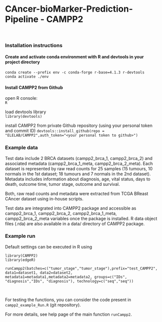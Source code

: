# CAncer-bioMarker-Prediction-Pipeline - CAMPP2  #
<br/>

### Installation instructions

#### Create and activate conda environment with R and devtools in your project directory
`conda create --prefix env -c conda-forge r-base=4.1.3 r-devtools` <br/>
`conda activate ./env`


#### Install CAMPP2 from Github
open R console: <br/>
`R` <br/>


load devtools library <br/>
`library(devtools)`

install CAMPP2 from private Github repository (using your personal token and commit ID)
`devtools::install_github(repo = "ELELAB/CAMPP2",auth_token="<your personal token to github>")`

### Example data
Test data include 2 BRCA datasets (campp2_brca_1, campp2_brca_2) and associated metadata (campp2_brca_1_meta, campp2_brca_2_meta). Each dataset is represented by raw read counts for 25 samples (15 tumours, 10 normals in the 1st dataset; 18 tumours and 7 normals in the 2nd dataset). Metadata includes information about diagnosis, age, vital status, days to death, outcome time, tumor stage, outcome and survival.

Both, raw read counts and metadata were extracted from TCGA BReast CAncer dataset using in-house scripts. 

Test data are integrated into CAMPP2 package and accessible as campp2_brca_1, campp2_brca_2, campp2_brca_1_meta, campp2_brca_2_meta variables once the package is installed. R data object files (.rda) are also available in a data/ directory of CAMPP2 package.

### Example run
Default settings can be executed in R using 
```
library(CAMPP2)
library(edgeR)

runCampp2(batches=c("tumor_stage","tumor_stage"),prefix="test_CAMPP2", data1=dataset1, data2=dataset2, metadata1=metadata1,metadata2=metadata2, groups=c("IDs", "diagnosis","IDs", "diagnosis"), technology=c("seq","seq"))

```
<br/>

For testing the functions, you can consider the code present in `campp2_example_Run.R` (git repository). <br/>

For more details, see help page of the main function `runCampp2`.
